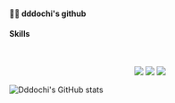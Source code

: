 #### 🙆‍♀️ dddochi's github
#### Skills
 <br/>
 <p align="center">
<img src="https://img.shields.io/badge/Flutter-02569B?style=flat-square&logo=Flutter&logoColor=white">
<img src="https://img.shields.io/badge/JAVA-007396?style=flat-square&logo=java&logoColor=white">
<img src="https://img.shields.io/badge/springboot-6DB33F?style=flat-square&logo=springboot&logoColor=black">

 </p>




![Dddochi's GitHub stats](https://github-readme-stats.vercel.app/api?username=dddochi&show_icons=true&theme=dracula)
